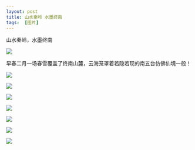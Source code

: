 ```yaml
---
layout: post
title: 山水秦岭 水墨终南
tags:  [图片]
---
```


山水秦岭，水墨终南

![](https://img.imgdb.cn/item/603cdf4f5f4313ce256928a9.jpg)

早春二月一场春雪覆盖了终南山麓，云海笼罩着若隐若现的南五台仿佛仙境一般！

![](https://img.imgdb.cn/item/603cdf4f5f4313ce256928af.jpg)

![](https://img.imgdb.cn/item/603cdf4f5f4313ce256928b2.jpg)

![](https://img.imgdb.cn/item/603cdf4f5f4313ce256928b7.jpg)

![](https://img.imgdb.cn/item/603cdf4f5f4313ce256928bd.jpg)

![](https://img.imgdb.cn/item/603cdfa35f4313ce2569577a.jpg)

![](https://img.imgdb.cn/item/603cdfa35f4313ce2569577d.jpg)

![](https://img.imgdb.cn/item/603cdfa35f4313ce25695782.jpg)
